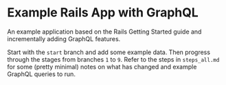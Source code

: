 # Example Rails App with GraphQL

An example application based on the Rails Getting Started guide and incrementally adding GraphQL features.

Start with the `start` branch and add some example data. Then progress through the stages from branches `1` to `9`. Refer to the steps in `steps_all.md` for some (pretty minimal) notes on what has changed and example GraphQL queries to run.
